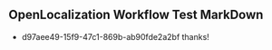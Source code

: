 ## OpenLocalization Workflow Test MarkDown
* d97aee49-15f9-47c1-869b-ab90fde2a2bf thanks!

<!--HONumber=Aug16_HO1-->


